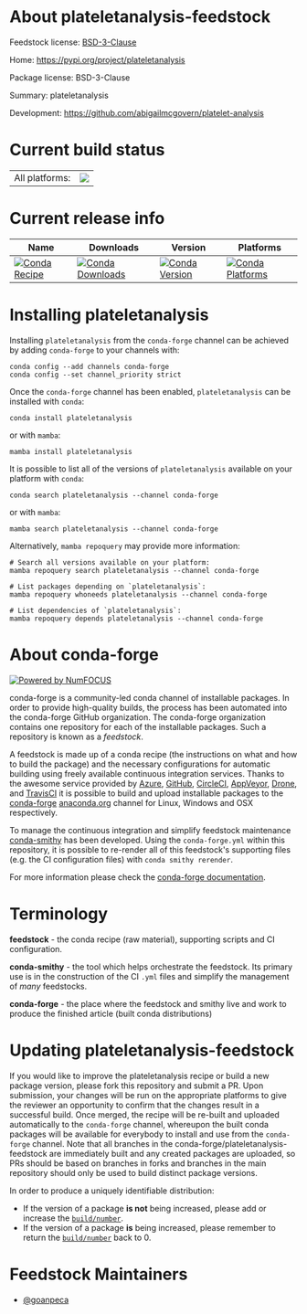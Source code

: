 About plateletanalysis-feedstock
================================

Feedstock license: [BSD-3-Clause](https://github.com/conda-forge/plateletanalysis-feedstock/blob/main/LICENSE.txt)

Home: https://pypi.org/project/plateletanalysis

Package license: BSD-3-Clause

Summary: plateletanalysis

Development: https://github.com/abigailmcgovern/platelet-analysis

Current build status
====================


<table><tr><td>All platforms:</td>
    <td>
      <a href="https://dev.azure.com/conda-forge/feedstock-builds/_build/latest?definitionId=21009&branchName=main">
        <img src="https://dev.azure.com/conda-forge/feedstock-builds/_apis/build/status/plateletanalysis-feedstock?branchName=main">
      </a>
    </td>
  </tr>
</table>

Current release info
====================

| Name | Downloads | Version | Platforms |
| --- | --- | --- | --- |
| [![Conda Recipe](https://img.shields.io/badge/recipe-plateletanalysis-green.svg)](https://anaconda.org/conda-forge/plateletanalysis) | [![Conda Downloads](https://img.shields.io/conda/dn/conda-forge/plateletanalysis.svg)](https://anaconda.org/conda-forge/plateletanalysis) | [![Conda Version](https://img.shields.io/conda/vn/conda-forge/plateletanalysis.svg)](https://anaconda.org/conda-forge/plateletanalysis) | [![Conda Platforms](https://img.shields.io/conda/pn/conda-forge/plateletanalysis.svg)](https://anaconda.org/conda-forge/plateletanalysis) |

Installing plateletanalysis
===========================

Installing `plateletanalysis` from the `conda-forge` channel can be achieved by adding `conda-forge` to your channels with:

```
conda config --add channels conda-forge
conda config --set channel_priority strict
```

Once the `conda-forge` channel has been enabled, `plateletanalysis` can be installed with `conda`:

```
conda install plateletanalysis
```

or with `mamba`:

```
mamba install plateletanalysis
```

It is possible to list all of the versions of `plateletanalysis` available on your platform with `conda`:

```
conda search plateletanalysis --channel conda-forge
```

or with `mamba`:

```
mamba search plateletanalysis --channel conda-forge
```

Alternatively, `mamba repoquery` may provide more information:

```
# Search all versions available on your platform:
mamba repoquery search plateletanalysis --channel conda-forge

# List packages depending on `plateletanalysis`:
mamba repoquery whoneeds plateletanalysis --channel conda-forge

# List dependencies of `plateletanalysis`:
mamba repoquery depends plateletanalysis --channel conda-forge
```


About conda-forge
=================

[![Powered by
NumFOCUS](https://img.shields.io/badge/powered%20by-NumFOCUS-orange.svg?style=flat&colorA=E1523D&colorB=007D8A)](https://numfocus.org)

conda-forge is a community-led conda channel of installable packages.
In order to provide high-quality builds, the process has been automated into the
conda-forge GitHub organization. The conda-forge organization contains one repository
for each of the installable packages. Such a repository is known as a *feedstock*.

A feedstock is made up of a conda recipe (the instructions on what and how to build
the package) and the necessary configurations for automatic building using freely
available continuous integration services. Thanks to the awesome service provided by
[Azure](https://azure.microsoft.com/en-us/services/devops/), [GitHub](https://github.com/),
[CircleCI](https://circleci.com/), [AppVeyor](https://www.appveyor.com/),
[Drone](https://cloud.drone.io/welcome), and [TravisCI](https://travis-ci.com/)
it is possible to build and upload installable packages to the
[conda-forge](https://anaconda.org/conda-forge) [anaconda.org](https://anaconda.org/)
channel for Linux, Windows and OSX respectively.

To manage the continuous integration and simplify feedstock maintenance
[conda-smithy](https://github.com/conda-forge/conda-smithy) has been developed.
Using the ``conda-forge.yml`` within this repository, it is possible to re-render all of
this feedstock's supporting files (e.g. the CI configuration files) with ``conda smithy rerender``.

For more information please check the [conda-forge documentation](https://conda-forge.org/docs/).

Terminology
===========

**feedstock** - the conda recipe (raw material), supporting scripts and CI configuration.

**conda-smithy** - the tool which helps orchestrate the feedstock.
                   Its primary use is in the construction of the CI ``.yml`` files
                   and simplify the management of *many* feedstocks.

**conda-forge** - the place where the feedstock and smithy live and work to
                  produce the finished article (built conda distributions)


Updating plateletanalysis-feedstock
===================================

If you would like to improve the plateletanalysis recipe or build a new
package version, please fork this repository and submit a PR. Upon submission,
your changes will be run on the appropriate platforms to give the reviewer an
opportunity to confirm that the changes result in a successful build. Once
merged, the recipe will be re-built and uploaded automatically to the
`conda-forge` channel, whereupon the built conda packages will be available for
everybody to install and use from the `conda-forge` channel.
Note that all branches in the conda-forge/plateletanalysis-feedstock are
immediately built and any created packages are uploaded, so PRs should be based
on branches in forks and branches in the main repository should only be used to
build distinct package versions.

In order to produce a uniquely identifiable distribution:
 * If the version of a package **is not** being increased, please add or increase
   the [``build/number``](https://docs.conda.io/projects/conda-build/en/latest/resources/define-metadata.html#build-number-and-string).
 * If the version of a package **is** being increased, please remember to return
   the [``build/number``](https://docs.conda.io/projects/conda-build/en/latest/resources/define-metadata.html#build-number-and-string)
   back to 0.

Feedstock Maintainers
=====================

* [@goanpeca](https://github.com/goanpeca/)

